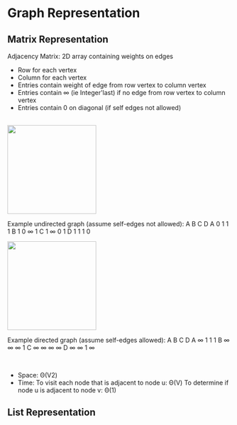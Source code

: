 # **Graph Representation**

## Matrix Representation
Adjacency Matrix: 2D array containing weights on edges
- Row for each vertex
- Column for each vertex
- Entries contain weight of edge from row vertex to column vertex
- Entries contain ∞ (ie Integer'last) if no edge from row vertex to column vertex
- Entries contain 0 on diagonal (if self edges not allowed)

<br />

<img src="https://www.radford.edu/~nokie/classes/360/Diagrams/Graph2.png" width="200">

Example undirected graph (assume self-edges not allowed):
 	A	B	C	D
A	0	1	1	1
B	1	0	∞	1
C	1	∞	0	1
D	1	1	1	0

<img src="https://www.radford.edu/~nokie/classes/360/Diagrams/Graph3.png" width="200">

Example directed graph (assume self-edges allowed):
 	A	B	C	D
A	∞	1	1	1
B	∞	∞	∞	1
C	∞	∞	∞	∞
D	∞	∞	1	∞

<br />

- Space: Θ(V2)
- Time: 
To visit each node that is adjacent to node u: Θ(V)
To determine if node u is adjacent to node v: Θ(1)


## List Representation



